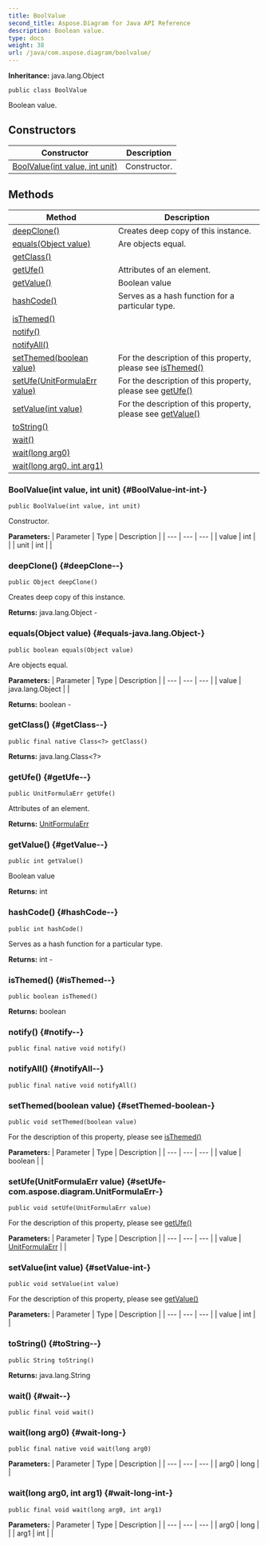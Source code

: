 ```yaml
---
title: BoolValue
second_title: Aspose.Diagram for Java API Reference
description: Boolean value.
type: docs
weight: 38
url: /java/com.aspose.diagram/boolvalue/
---
```


**Inheritance:**
java.lang.Object
```
public class BoolValue
```

Boolean value.
## Constructors

| Constructor | Description |
| --- | --- |
| [BoolValue(int value, int unit)](#BoolValue-int-int-) | Constructor. |
## Methods

| Method | Description |
| --- | --- |
| [deepClone()](#deepClone--) | Creates deep copy of this instance. |
| [equals(Object value)](#equals-java.lang.Object-) | Are objects equal. |
| [getClass()](#getClass--) |  |
| [getUfe()](#getUfe--) | Attributes of an element. |
| [getValue()](#getValue--) | Boolean value |
| [hashCode()](#hashCode--) | Serves as a hash function for a particular type. |
| [isThemed()](#isThemed--) |  |
| [notify()](#notify--) |  |
| [notifyAll()](#notifyAll--) |  |
| [setThemed(boolean value)](#setThemed-boolean-) | For the description of this property, please see [isThemed()](../../com.aspose.diagram/boolvalue\#isThemed--) |
| [setUfe(UnitFormulaErr value)](#setUfe-com.aspose.diagram.UnitFormulaErr-) | For the description of this property, please see [getUfe()](../../com.aspose.diagram/boolvalue\#getUfe--) |
| [setValue(int value)](#setValue-int-) | For the description of this property, please see [getValue()](../../com.aspose.diagram/boolvalue\#getValue--) |
| [toString()](#toString--) |  |
| [wait()](#wait--) |  |
| [wait(long arg0)](#wait-long-) |  |
| [wait(long arg0, int arg1)](#wait-long-int-) |  |
### BoolValue(int value, int unit) {#BoolValue-int-int-}
```
public BoolValue(int value, int unit)
```


Constructor.

**Parameters:**
| Parameter | Type | Description |
| --- | --- | --- |
| value | int |  |
| unit | int |  |

### deepClone() {#deepClone--}
```
public Object deepClone()
```


Creates deep copy of this instance.

**Returns:**
java.lang.Object - 
### equals(Object value) {#equals-java.lang.Object-}
```
public boolean equals(Object value)
```


Are objects equal.

**Parameters:**
| Parameter | Type | Description |
| --- | --- | --- |
| value | java.lang.Object |  |

**Returns:**
boolean - 
### getClass() {#getClass--}
```
public final native Class<?> getClass()
```




**Returns:**
java.lang.Class<?>
### getUfe() {#getUfe--}
```
public UnitFormulaErr getUfe()
```


Attributes of an element.

**Returns:**
[UnitFormulaErr](../../com.aspose.diagram/unitformulaerr)
### getValue() {#getValue--}
```
public int getValue()
```


Boolean value

**Returns:**
int
### hashCode() {#hashCode--}
```
public int hashCode()
```


Serves as a hash function for a particular type.

**Returns:**
int - 
### isThemed() {#isThemed--}
```
public boolean isThemed()
```




**Returns:**
boolean
### notify() {#notify--}
```
public final native void notify()
```




### notifyAll() {#notifyAll--}
```
public final native void notifyAll()
```




### setThemed(boolean value) {#setThemed-boolean-}
```
public void setThemed(boolean value)
```


For the description of this property, please see [isThemed()](../../com.aspose.diagram/boolvalue\#isThemed--)

**Parameters:**
| Parameter | Type | Description |
| --- | --- | --- |
| value | boolean |  |

### setUfe(UnitFormulaErr value) {#setUfe-com.aspose.diagram.UnitFormulaErr-}
```
public void setUfe(UnitFormulaErr value)
```


For the description of this property, please see [getUfe()](../../com.aspose.diagram/boolvalue\#getUfe--)

**Parameters:**
| Parameter | Type | Description |
| --- | --- | --- |
| value | [UnitFormulaErr](../../com.aspose.diagram/unitformulaerr) |  |

### setValue(int value) {#setValue-int-}
```
public void setValue(int value)
```


For the description of this property, please see [getValue()](../../com.aspose.diagram/boolvalue\#getValue--)

**Parameters:**
| Parameter | Type | Description |
| --- | --- | --- |
| value | int |  |

### toString() {#toString--}
```
public String toString()
```




**Returns:**
java.lang.String
### wait() {#wait--}
```
public final void wait()
```




### wait(long arg0) {#wait-long-}
```
public final native void wait(long arg0)
```




**Parameters:**
| Parameter | Type | Description |
| --- | --- | --- |
| arg0 | long |  |

### wait(long arg0, int arg1) {#wait-long-int-}
```
public final void wait(long arg0, int arg1)
```




**Parameters:**
| Parameter | Type | Description |
| --- | --- | --- |
| arg0 | long |  |
| arg1 | int |  |

